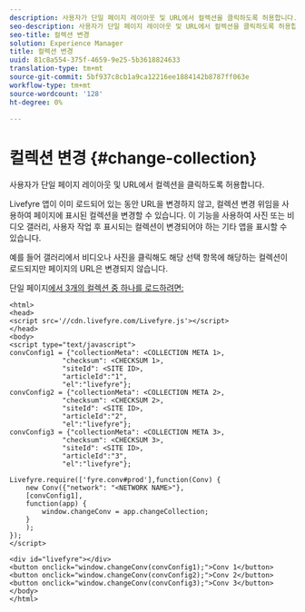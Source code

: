 ```yaml
---
description: 사용자가 단일 페이지 레이아웃 및 URL에서 컬렉션을 클릭하도록 허용합니다.
seo-description: 사용자가 단일 페이지 레이아웃 및 URL에서 컬렉션을 클릭하도록 허용합니다.
seo-title: 컬렉션 변경
solution: Experience Manager
title: 컬렉션 변경
uuid: 81c8a554-375f-4659-9e25-5b3618824633
translation-type: tm+mt
source-git-commit: 5bf937c8cb1a9ca12216ee1884142b8787ff063e
workflow-type: tm+mt
source-wordcount: '128'
ht-degree: 0%

---
```



# 컬렉션 변경 {#change-collection}

사용자가 단일 페이지 레이아웃 및 URL에서 컬렉션을 클릭하도록 허용합니다.

Livefyre 앱이 이미 로드되어 있는 동안 URL을 변경하지 않고, 컬렉션 변경 위임을 사용하여 페이지에 표시된 컬렉션을 변경할 수 있습니다. 이 기능을 사용하여 사진 또는 비디오 갤러리, 사용자 작업 후 표시되는 컬렉션이 변경되어야 하는 기타 앱을 표시할 수 있습니다.

예를 들어 갤러리에서 비디오나 사진을 클릭해도 해당 선택 항목에 해당하는 컬렉션이 로드되지만 페이지의 URL은 변경되지 않습니다.

단일 페이지[에서 3개의 컬렉션 중 하나를 로드하려면:](../c-advanced-topics/t-display-comment-count.md#t_display_comment_count)

```
<html> 
<head> 
<script src='//cdn.livefyre.com/Livefyre.js'></script> 
</head> 
<body> 
<script type="text/javascript"> 
convConfig1 = {"collectionMeta": <COLLECTION META 1>, 
             "checksum": <CHECKSUM 1>, 
             "siteId": <SITE ID>, 
             "articleId":"1", 
             "el":"livefyre"}; 
convConfig2 = {"collectionMeta": <COLLECTION META 2>, 
             "checksum": <CHECKSUM 2>, 
             "siteId": <SITE ID>, 
             "articleId":"2", 
             "el":"livefyre"}; 
convConfig3 = {"collectionMeta": <COLLECTION META 3>, 
             "checksum": <CHECKSUM 3>, 
             "siteId": <SITE ID>, 
             "articleId":"3", 
             "el":"livefyre"}; 
  
Livefyre.require(['fyre.conv#prod'],function(Conv) { 
    new Conv({"network": "<NETWORK NAME>"}, 
    [convConfig1], 
    function(app) {  
        window.changeConv = app.changeCollection; 
    } 
    ); 
}); 
</script> 
  
<div id="livefyre"></div> 
<button onclick="window.changeConv(convConfig1);">Conv 1</button> 
<button onclick="window.changeConv(convConfig2);">Conv 2</button> 
<button onclick="window.changeConv(convConfig3);">Conv 3</button> 
</body> 
</html>
```
